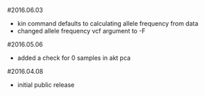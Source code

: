 #2016.06.03
* kin command defaults to calculating allele frequency from data
* changed allele frequency vcf argument to -F


#2016.05.06
* added a check for 0 samples in akt pca

#2016.04.08
* initial public release

